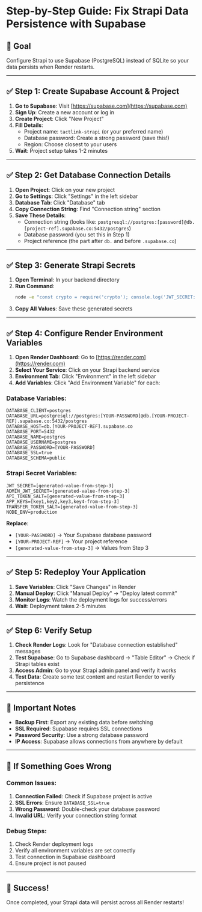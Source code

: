 # Step-by-Step Guide: Fix Strapi Data Persistence with Supabase

## 🎯 Goal
Configure Strapi to use Supabase (PostgreSQL) instead of SQLite so your data persists when Render restarts.

---

## ✅ Step 1: Create Supabase Account & Project

1. **Go to Supabase**: Visit [https://supabase.com](https://supabase.com)
2. **Sign Up**: Create a new account or log in
3. **Create Project**: Click "New Project"
4. **Fill Details**:
   - Project name: `tactlink-strapi` (or your preferred name)
   - Database password: Create a strong password (save this!)
   - Region: Choose closest to your users
5. **Wait**: Project setup takes 1-2 minutes

---

## ✅ Step 2: Get Database Connection Details

1. **Open Project**: Click on your new project
2. **Go to Settings**: Click "Settings" in the left sidebar
3. **Database Tab**: Click "Database" tab
4. **Copy Connection String**: Find "Connection string" section
5. **Save These Details**:
   - Connection string (looks like: `postgresql://postgres:[password]@db.[project-ref].supabase.co:5432/postgres`)
   - Database password (you set this in Step 1)
   - Project reference (the part after `db.` and before `.supabase.co`)

---

## ✅ Step 3: Generate Strapi Secrets

1. **Open Terminal**: In your backend directory
2. **Run Command**:
   ```bash
   node -e "const crypto = require('crypto'); console.log('JWT_SECRET:', crypto.randomBytes(32).toString('base64')); console.log('ADMIN_JWT_SECRET:', crypto.randomBytes(32).toString('base64')); console.log('API_TOKEN_SALT:', crypto.randomBytes(32).toString('base64')); console.log('APP_KEYS:'); for(let i=0;i<4;i++) console.log(crypto.randomBytes(32).toString('base64')); console.log('TRANSFER_TOKEN_SALT:', crypto.randomBytes(32).toString('base64'));"
   ```
3. **Copy All Values**: Save these generated secrets

---

## ✅ Step 4: Configure Render Environment Variables

1. **Open Render Dashboard**: Go to [https://render.com](https://render.com)
2. **Select Your Service**: Click on your Strapi backend service
3. **Environment Tab**: Click "Environment" in the left sidebar
4. **Add Variables**: Click "Add Environment Variable" for each:

### Database Variables:
```
DATABASE_CLIENT=postgres
DATABASE_URL=postgresql://postgres:[YOUR-PASSWORD]@db.[YOUR-PROJECT-REF].supabase.co:5432/postgres
DATABASE_HOST=db.[YOUR-PROJECT-REF].supabase.co
DATABASE_PORT=5432
DATABASE_NAME=postgres
DATABASE_USERNAME=postgres
DATABASE_PASSWORD=[YOUR-PASSWORD]
DATABASE_SSL=true
DATABASE_SCHEMA=public
```

### Strapi Secret Variables:
```
JWT_SECRET=[generated-value-from-step-3]
ADMIN_JWT_SECRET=[generated-value-from-step-3]
API_TOKEN_SALT=[generated-value-from-step-3]
APP_KEYS=[key1,key2,key3,key4-from-step-3]
TRANSFER_TOKEN_SALT=[generated-value-from-step-3]
NODE_ENV=production
```

**Replace**:
- `[YOUR-PASSWORD]` → Your Supabase database password
- `[YOUR-PROJECT-REF]` → Your project reference
- `[generated-value-from-step-3]` → Values from Step 3

---

## ✅ Step 5: Redeploy Your Application

1. **Save Variables**: Click "Save Changes" in Render
2. **Manual Deploy**: Click "Manual Deploy" → "Deploy latest commit"
3. **Monitor Logs**: Watch the deployment logs for success/errors
4. **Wait**: Deployment takes 2-5 minutes

---

## ✅ Step 6: Verify Setup

1. **Check Render Logs**: Look for "Database connection established" messages
2. **Test Supabase**: Go to Supabase dashboard → "Table Editor" → Check if Strapi tables exist
3. **Access Admin**: Go to your Strapi admin panel and verify it works
4. **Test Data**: Create some test content and restart Render to verify persistence

---

## 🚨 Important Notes

- **Backup First**: Export any existing data before switching
- **SSL Required**: Supabase requires SSL connections
- **Password Security**: Use a strong database password
- **IP Access**: Supabase allows connections from anywhere by default

---

## 🐛 If Something Goes Wrong

### Common Issues:
1. **Connection Failed**: Check if Supabase project is active
2. **SSL Errors**: Ensure `DATABASE_SSL=true`
3. **Wrong Password**: Double-check your database password
4. **Invalid URL**: Verify your connection string format

### Debug Steps:
1. Check Render deployment logs
2. Verify all environment variables are set correctly
3. Test connection in Supabase dashboard
4. Ensure project is not paused

---

## 🎉 Success!

Once completed, your Strapi data will persist across all Render restarts! 